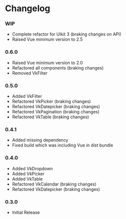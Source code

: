 # Changelog

### WIP

 - Complete refactor for UIkit 3 (braking changes on API)
 - Raised Vue minimum version to 2.5

### 0.6.0

 - Raised Vue minimum version to 2.0
 - Refactored all components (braking changes)
 - Removed VkFilter

### 0.5.0

 - Added VkFilter
 - Refactored VkPicker (braking changes)
 - Refactored VkDatepicker (braking changes)
 - Refactored VkPagination (braking changes)
 - Refactored VkTable (braking changes)

### 0.4.1

 - Added missing dependency
 - Fixed build which was including Vue in dist bundle

### 0.4.0

 - Added VkDropdown
 - Added VkPicker
 - Added VkTable
 - Refactored VkCalendar (braking changes)
 - Refactored VkDatepicker (braking changes)

### 0.3.0

 - Initial Release
